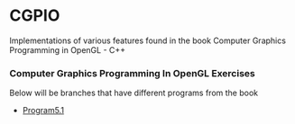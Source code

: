 # CGPIO
Implementations of various features found in the book Computer Graphics Programming in OpenGL - C++


### Computer Graphics Programming In OpenGL Exercises
Below will be branches that have different programs from the book
* [Program5.1](https://github.com/osarana/CGPIO/tree/Program-5.1%2B%2B)

